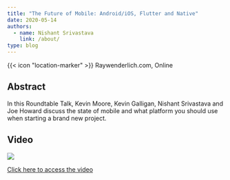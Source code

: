```yaml
---
title: "The Future of Mobile: Android/iOS, Flutter and Native"
date: 2020-05-14
authors:
  - name: Nishant Srivastava
    link: /about/
type: blog
---
```


{{< icon "location-marker" >}} Raywenderlich.com, Online

<!--more-->

## Abstract

In this Roundtable Talk, Kevin Moore, Kevin Galligan, Nishant Srivastava and Joe Howard discuss the state of mobile and what platform you should use when starting a brand new project.

## Video

<a href="https://www.raywenderlich.com/10524005-the-future-of-mobile-android-ios-flutter-and-native" target="_blank">

  <img src="../img/future_of_mobile_2020/thumb.png" />

  <p>Click here to access the video</p>
</a>
